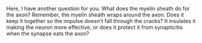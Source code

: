 Here, I have another question for you. What does the myelin sheath do for the
axon? Remember, the myelin sheath wraps around the axon. Does it keep it
together so the impulse doesn't fall through the cracks? It insulates it making
the neuron more effective, or does it protect it from synapticitis when the
synapse eats the axon?
